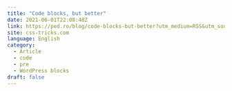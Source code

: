```yaml
---
title: "Code blocks, but better"
date: 2021-06-01T22:08:48Z
link: https://ped.ro/blog/code-blocks-but-better?utm_medium=RSS&utm_source=news.12bit.vn
site: css-tricks.com
language: English
category:
  - Article
  - code
  - pre
  - WordPress blocks
draft: false
---
```

